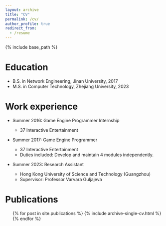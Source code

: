 ```yaml
---
layout: archive
title: "CV"
permalink: /cv/
author_profile: true
redirect_from:
  - /resume
---
```


{% include base_path %}

Education
======
* B.S. in Network Engineering, Jinan University, 2017
* M.S. in Computer Technology, Zhejiang University, 2023
<!-- * Ph.D in Version Control Theory, GitHub University, 2018 (expected) -->

Work experience
======
* Summer 2016: Game Engine Programmer Internship
  * 37 Interactive Entertainment
  <!-- * Duties included: Tagging issues -->
  <!-- * Supervisor: Professor Git -->

* Summer 2017: Game Engine Programmer
  * 37 Interactive Entertainment
  * Duties included: Develop and maintain 4 modules independently.
  
* Summer 2023: Research Assistant
  * Hong Kong University of Science and Technology (Guangzhou)
  <!-- * Duties included: Merging pull requests -->
  * Supervisor: Professor Varvara Guljajeva
  
<!-- Skills
======
* Skill 1
* Skill 2
  * Sub-skill 2.1
  * Sub-skill 2.2
  * Sub-skill 2.3
* Skill 3 -->

Publications
======
  <ul>{% for post in site.publications %}
    {% include archive-single-cv.html %}
  {% endfor %}</ul>
  
<!-- Talks
======
  <ul>{% for post in site.talks %}
    {% include archive-single-talk-cv.html %}
  {% endfor %}</ul>
  
Teaching
======
  <ul>{% for post in site.teaching %}
    {% include archive-single-cv.html %}
  {% endfor %}</ul>
  
Service and leadership
======
* Currently signed in to 43 different slack teams -->
